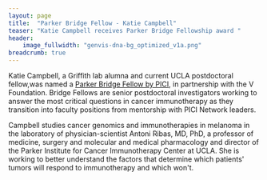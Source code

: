 ```yaml
---
layout: page
title:  "Parker Bridge Fellow - Katie Campbell"
teaser: "Katie Campbell receives Parker Bridge Fellowship award "
header:
    image_fullwidth: "genvis-dna-bg_optimized_v1a.png"
breadcrumb: true
---
```

Katie Campbell, a Griffith lab alumna and current UCLA postdoctoral fellow,was named a [Parker Bridge Fellow by PICI](https://www.parkerici.org/person/katie-campbell-phd/), in partnership with the V Foundation. Bridge Fellows are senior postdoctoral investigators working to answer the most critical questions in cancer immunotherapy as they transition into faculty positions from mentorship with PICI Network leaders.

Campbell studies cancer genomics and immunotherapies in melanoma in the laboratory of physician-scientist Antoni Ribas, MD, PhD, a professor of medicine, surgery and molecular and medical pharmacology and director of the Parker Institute for Cancer Immunotherapy Center at UCLA. She is working to better understand the factors that determine which patients' tumors will respond to immunotherapy and which won't.

